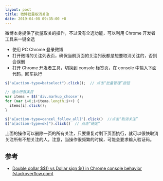```yaml
---
layout: post
title: 微博批量取消关注
date: 2019-04-08 09:35:00 +8
---
```


微博本身提供了批量取关的操作，不过没有全选功能，可以利用 Chrome 开发者工具来一键全选

* 使用 PC Chrome 登录微博
* 打开微博的关注列表页，确保当前页面的关注列表都是想要取消关注的，否则会误删
* 打开 Chrome 开发者工具，切换到 console 标签页，在 console 中输入下面代码，回车执行

<!--excerpt-->

  ```js
  $("a[action-type=batselect").click();  // 点击“批量管理”按钮

  // 选中所有条目
  var items = $$('div.markup_choose');
  for (var i=0;i<items.length;i++) {
    items[i].click();
  }

  $("a[action-type=cancel_follow_all]").click()  //点击“取消关注”
  $("a[action-type=ok]").click()  // 点击“确定”
  ```

上面的操作可以删除一页的所有关注，只要重复对剩下页面执行，就可以很快取消关注所有不想关注的人。注意，当操作很频繁的时候，可能会要求输入验证码。

## 参考

* [Double dollar $$() vs Dollar sign $() in Chrome console behavior (stackoverflow.com)](https://stackoverflow.com/questions/35682890/double-dollar-vs-dollar-sign-in-chrome-console-behavior)
